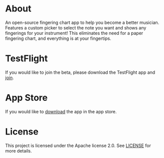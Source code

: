 # About
An open-source fingering chart app to help you become a better musician. Features a custom picker to select the note you want and shows any fingerings for your instrument! This eliminates the need for a paper fingering chart, and everything is at your fingertips.

# TestFlight
If you would like to join the beta, please download the TestFlight app and [join](https://testflight.apple.com/join/wHPDBYGK).

# App Store
If you would like to [download](https://apps.apple.com/us/app/musicians-notebook/id1523098465) the app in the app store.

# License
This project is licensed under the Apache license 2.0. See [LICENSE](LICENSE) for more details.
